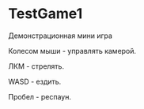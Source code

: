 # TestGame1
Демонстрационная мини игра

Колесом мыши - управлять камерой.

ЛКМ - стрелять.

WASD - ездить.

Пробел - респаун.
